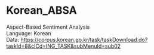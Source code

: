 # Korean_ABSA

Aspect-Based Sentiment Analysis  
Language: Korean  
Data: https://corpus.korean.go.kr/task/taskDownload.do?taskId=8&clCd=ING_TASK&subMenuId=sub02
